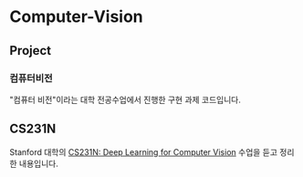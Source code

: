 # Computer-Vision

## Project
### 컴퓨터비전
"컴퓨터 비전"이라는 대학 전공수업에서 진행한 구현 과제 코드입니다.

## CS231N
Stanford 대학의 [CS231N: Deep Learning for Computer Vision](http://cs231n.stanford.edu/) 수업을 듣고 정리한 내용입니다.

